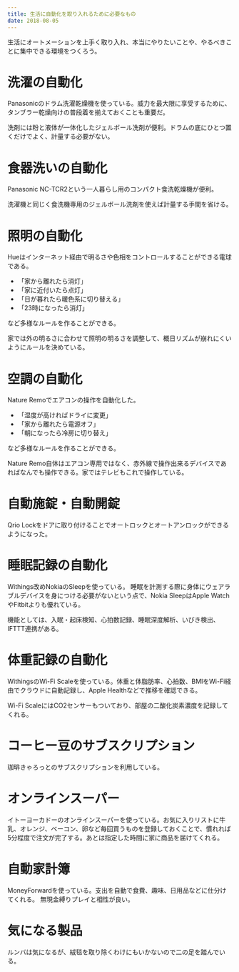 ```yaml
---
title: 生活に自動化を取り入れるために必要なもの
date: 2018-08-05
---
```


生活にオートメーションを上手く取り入れ、本当にやりたいことや、やるべきことに集中できる環境をつくろう。
# 洗濯の自動化

Panasonicのドラム洗濯乾燥機を使っている。威力を最大限に享受するために、タンブラー乾燥向けの普段着を揃えておくことも重要だ。

洗剤には粉と液体が一体化したジェルボール洗剤が便利。ドラムの底にひとつ置くだけでよく、計量する必要がない。

# 食器洗いの自動化

Panasonic NC-TCR2という一人暮らし用のコンパクト食洗乾燥機が便利。

洗濯機と同じく食洗機専用のジェルボール洗剤を使えば計量する手間を省ける。

# 照明の自動化

Hueはインターネット経由で明るさや色相をコントロールすることができる電球である。

- 「家から離れたら消灯」
- 「家に近付いたら点灯」
- 「日が暮れたら暖色系に切り替える」
- 「23時になったら消灯」

など多様なルールを作ることができる。

家では外の明るさに合わせて照明の明るさを調整して、概日リズムが崩れにくいようにルールを決めている。

# 空調の自動化

Nature Remoでエアコンの操作を自動化した。

- 「湿度が高ければドライに変更」
- 「家から離れたら電源オフ」
- 「朝になったら冷房に切り替え」

など多様なルールを作ることができる。

Nature Remo自体はエアコン専用ではなく、赤外線で操作出来るデバイスであればなんでも操作できる。家ではテレビもこれで操作している。

# 自動施錠・自動開錠

Qrio Lockをドアに取り付けることでオートロックとオートアンロックができるようになった。

# 睡眠記録の自動化

Withings改めNokiaのSleepを使っている。
睡眠を計測する際に身体にウェアラブルデバイスを身につける必要がないという点で、Nokia SleepはApple WatchやFitbitよりも優れている。

機能としては、入眠・起床検知、心拍数記録、睡眠深度解析、いびき検出、IFTTT連携がある。

# 体重記録の自動化

WithingsのWi-Fi Scaleを使っている。体重と体脂肪率、心拍数、BMIをWi-Fi経由でクラウドに自動記録し、Apple Healthなどで推移を確認できる。

Wi-Fi ScaleにはCO2センサーもついており、部屋の二酸化炭素濃度を記録してくれる。

# コーヒー豆のサブスクリプション

珈琲きゃろっとのサブスクリプションを利用している。

# オンラインスーパー

イトーヨーカドーのオンラインスーパーを使っている。お気に入りリストに牛乳、オレンジ、ベーコン、卵など毎回買うものを登録しておくことで、慣れれば5分程度で注文が完了する。あとは指定した時間に家に商品を届けてくれる。

# 自動家計簿

MoneyForwardを使っている。支出を自動で食費、趣味、日用品などに仕分けてくれる。
無現金縛りプレイと相性が良い。

# 気になる製品

ルンバは気になるが、絨毯を取り除くわけにもいかないので二の足を踏んでいる。
